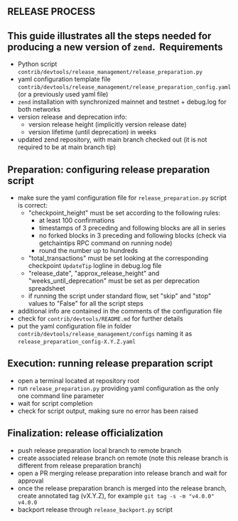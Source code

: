 RELEASE PROCESS
---------------------------
​
This guide illustrates all the steps needed for producing a new version of `zend`.
​
Requirements
------------
- Python script `contrib/devtools/release_management/release_preparation.py`
- yaml configuration template file `contrib/devtools/release_management/release_preparation_config.yaml` (or a previously used yaml file)
- `zend` installation with synchronized mainnet and testnet + debug.log for both networks
- version release and deprecation info:
  - version release height (implicitly version release date)
  - version lifetime (until deprecation) in weeks
- updated zend repository, with main branch checked out (it is not required to be at main branch tip)

Preparation: configuring release preparation script
------------------------------------------------
- make sure the yaml configuration file for `release_preparation.py` script is correct:
  - "checkpoint_height" must be set according to the following rules:
    - at least 100 confirmations
    - timestamps of 3 preceding and following blocks are all in series
    - no forked blocks in 3 preceding and following blocks (check via getchaintips RPC command on running node)
    - round the number up to hundreds
  - "total_transactions" must be set looking at the corresponding checkpoint `UpdateTip` logline in debug.log file
  - "release_date", "approx_release_height" and "weeks_until_deprecation" must be set as per deprecation spreadsheet
  - if running the script under standard flow, set "skip" and "stop" values to "False" for all the script steps
- additional info are contained in the comments of the configuration file
- check for `contrib/devtools/README.md` for further details
- put the yaml configuration file in folder `contrib/devtools/release_management/configs` naming it as `release_preparation_config-X.Y.Z.yaml`

​Execution: running release preparation script
------------------------------------------------
- open a terminal located at repository root
- run `release_preparation.py` providing yaml configuration as the only one command line parameter
- wait for script completion
- check for script output, making sure no error has been raised

​Finalization: release officialization
------------------------------------------------
- push release preparation local branch to remote branch
- create associated release branch on remote (note this release branch is different from release preparation branch)
- open a PR merging release preparation into release branch and wait for approval
- once the release preparation branch is merged into the release branch, create annotated tag (vX.Y.Z), for example `git tag -s -m "v4.0.0" v4.0.0`
- backport release through `release_backport.py` script 